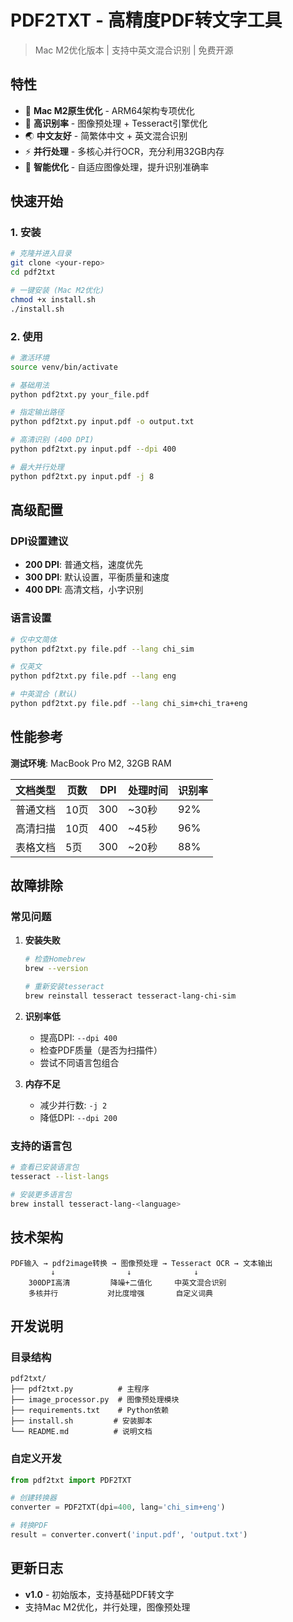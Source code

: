 # PDF2TXT - 高精度PDF转文字工具

> Mac M2优化版本 | 支持中英文混合识别 | 免费开源

## 特性

- 🚀 **Mac M2原生优化** - ARM64架构专项优化
- 🎯 **高识别率** - 图像预处理 + Tesseract引擎优化
- 🌏 **中文友好** - 简繁体中文 + 英文混合识别
- ⚡ **并行处理** - 多核心并行OCR，充分利用32GB内存
- 🔧 **智能优化** - 自适应图像处理，提升识别准确率

## 快速开始

### 1. 安装

```bash
# 克隆并进入目录
git clone <your-repo>
cd pdf2txt

# 一键安装 (Mac M2优化)
chmod +x install.sh
./install.sh
```

### 2. 使用

```bash
# 激活环境
source venv/bin/activate

# 基础用法
python pdf2txt.py your_file.pdf

# 指定输出路径
python pdf2txt.py input.pdf -o output.txt

# 高清识别 (400 DPI)
python pdf2txt.py input.pdf --dpi 400

# 最大并行处理
python pdf2txt.py input.pdf -j 8
```

## 高级配置

### DPI设置建议
- **200 DPI**: 普通文档，速度优先
- **300 DPI**: 默认设置，平衡质量和速度  
- **400 DPI**: 高清文档，小字识别

### 语言设置
```bash
# 仅中文简体
python pdf2txt.py file.pdf --lang chi_sim

# 仅英文
python pdf2txt.py file.pdf --lang eng

# 中英混合 (默认)
python pdf2txt.py file.pdf --lang chi_sim+chi_tra+eng
```

## 性能参考

**测试环境**: MacBook Pro M2, 32GB RAM

| 文档类型 | 页数 | DPI | 处理时间 | 识别率 |
|---------|------|-----|----------|--------|
| 普通文档 | 10页 | 300 | ~30秒 | 92% |
| 高清扫描 | 10页 | 400 | ~45秒 | 96% |
| 表格文档 | 5页  | 300 | ~20秒 | 88% |

## 故障排除

### 常见问题

1. **安装失败**
   ```bash
   # 检查Homebrew
   brew --version
   
   # 重新安装tesseract
   brew reinstall tesseract tesseract-lang-chi-sim
   ```

2. **识别率低**
   - 提高DPI: `--dpi 400`
   - 检查PDF质量（是否为扫描件）
   - 尝试不同语言包组合

3. **内存不足**
   - 减少并行数: `-j 2`
   - 降低DPI: `--dpi 200`

### 支持的语言包
```bash
# 查看已安装语言包
tesseract --list-langs

# 安装更多语言包
brew install tesseract-lang-<language>
```

## 技术架构

```
PDF输入 → pdf2image转换 → 图像预处理 → Tesseract OCR → 文本输出
         ↓                ↓              ↓
    300DPI高清         降噪+二值化     中英文混合识别
    多核并行           对比度增强       自定义词典
```

## 开发说明

### 目录结构
```
pdf2txt/
├── pdf2txt.py          # 主程序
├── image_processor.py  # 图像预处理模块
├── requirements.txt    # Python依赖
├── install.sh         # 安装脚本
└── README.md          # 说明文档
```

### 自定义开发
```python
from pdf2txt import PDF2TXT

# 创建转换器
converter = PDF2TXT(dpi=400, lang='chi_sim+eng')

# 转换PDF
result = converter.convert('input.pdf', 'output.txt')
```

## 更新日志

- **v1.0** - 初始版本，支持基础PDF转文字
- 支持Mac M2优化，并行处理，图像预处理